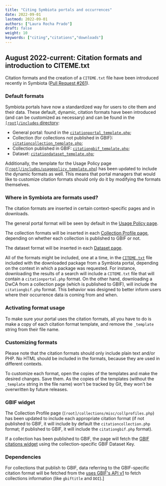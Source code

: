 ```yaml
---
title: "Citing Symbiota portals and occurrences"
date: 2022-09-01
lastmod: 2022-09-01
authors: ["Laura Rocha Prado"]
draft: false
weight: 10
keywords: ["citing","citations","downloads"]
---
```


## August 2022-current: Citation formats and introduction to CITEME.txt

Citation formats and the creation of a `CITEME.txt` file have been introduced recently in Symbiota ([Pull Request #261](https://github.com/BioKIC/Symbiota/pull/261)).

### Default formats
Symbiota portals have now a standardized way for users to cite them and their data. These default, dynamic, citation formats have been introduced (and can be customized as necessary) and can be found in the [`[root]/includes` directory](https://github.com/BioKIC/Symbiota/tree/master/includes):
- General portal: found in the [`citationportal_template.php`](https://github.com/BioKIC/Symbiota/blob/master/includes/citationportal_template.php);
- Collection (for collections not published in GBIF): [`citationcollection_template.php`](https://github.com/BioKIC/Symbiota/blob/master/includes/citationcollection_template.php);
- Collection published in GBIF: [`citationgbif_template.php`](https://github.com/BioKIC/Symbiota/blob/master/includes/citationgbif_template.php);
- Dataset: [`citationdataset_template.php`](https://github.com/BioKIC/Symbiota/blob/master/includes/citationdataset_template.php);

Additionally, the template for the Usage Policy page ([`[root]/includes/usagepolicy_template.php`](https://github.com/BioKIC/Symbiota/blob/master/includes/usagepolicy_template.php)) has been updated to include the dynamic formats as well. This means that portal managers that would like to customize citation formats should only do it by modifying the formats themselves.

### Where in Symbiota are formats used?
The citation formats are inserted in certain context-specific pages and in downloads.

The general portal format will be seen by default in the [Usage Policy page](https://github.com/BioKIC/Symbiota/blob/master/includes/usagepolicy_template.php).

The collection formats will be inserted in each [Collection Profile page](https://github.com/BioKIC/Symbiota/blob/master/collections/misc/collprofiles.php), depending on whether each collection is published to GBIF or not.

The dataset format will be inserted in each [Dataset page](https://github.com/BioKIC/Symbiota/blob/master/collections/datasets/public.php).

All of the formats might be included, one at a time, in the [`CITEME.txt`](https://github.com/BioKIC/Symbiota/blob/master/classes/DwcArchiverCore.php) file included with the downloaded package from a Symbiota portal, depending on the context in which a package was requested. For instance, downloading the results of a search will include a `CITEME.txt` file that will contain a `citationportal.php` format. On the other hand, downloading a DwCA from a collection page (which is published to GBIF), will include the  `citationgbif.php` format. This behavior was designed to better inform users where their occurrence data is coming from and when.

### Activating format usage
To make sure your portal uses the citation formats, all you have to do is make a copy of each citation format template, and remove the `_template` string from their file name.

### Customizing formats
Please note that the citation formats should only include plain text and/or PHP. No HTML should be included in the formats, because they are used in different contexts.

To customize each format, open the copies of the templates and make the desired changes. Save them. As the copies of the templates (without the `_template` string in the file name) won't be tracked by Git, they won't be overwritten by future releases.

### GBIF widget
The Collection Profile page (`[root]/collections/misc/collprofiles.php`) has been updated to include each appropriate citation format (if not published to GBIF, it will include by default the `citationcollection.php` format; if published to GBIF, it will include the `citationgbif.php` format). 

If a collection has been published to GBIF, the page will fetch the [GBIF citations widget](https://www.gbif.org/article/1E6v02SFQyhupvB7JqDXPN/citation-widget#:~:text=GBIF%20maintains%20an%20ongoing%20literature,citation%20feed%20into%20external%20websites.) using the collection-specific GBIF Dataset Key.

### Dependencies
For collections that publish to GBIF, data referring to the GBIF-specific citation format will be fetched from the [uses GBIF's API v1](https://www.gbif.org/developer/summary) to fetch collections information (like `gbiftitle` and `DOI`).]

